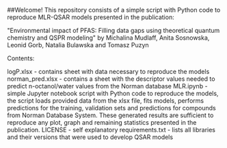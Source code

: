 ##Welcome!
This repository consists of a simple script with Python code to reproduce MLR-QSAR models presented in the publication:

"Environmental impact of PFAS: Filling data gaps using theoretical quantum chemistry and QSPR modeling" by Michalina Mudlaff, Anita Sosnowska, Leonid Gorb, Natalia Bulawska and Tomasz Puzyn

Contents:

logP.xlsx - contains sheet with data necessary to reproduce the models
norman_pred.xlsx - contains a sheet with the descriptor values needed to predict n-octanol/water values from the Norman database
MLR.ipynb - simple Jupyter notebook script with Python code to reproduce the models, the script loads provided data from the xlsx file, fits models, performs predictions for the training, validation sets and predictions for compounds from Norman Database System. These generated results are sufficient to reproduce any plot, graph and remaining statistics presented in the publication.
LICENSE - self explanatory
requirements.txt - lists all libraries and their versions that were used to develop QSAR models
